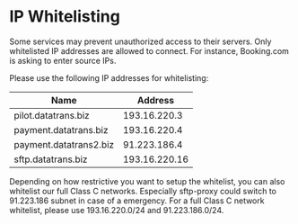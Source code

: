 # IP Whitelisting


Some services may prevent unauthorized access to their servers. Only whitelisted IP addresses are allowed to connect. For instance, Booking.com is asking to enter source IPs.

Please use the following IP addresses for whitelisting:

| Name | Address |
| -- | -- |
| pilot.datatrans.biz | 193.16.220.3 |
| payment.datatrans.biz | 193.16.220.4 |
| payment.datatrans2.biz | 91.223.186.4  |
| sftp.datatrans.biz | 193.16.220.16 |


Depending on how restrictive you want to setup the whitelist, you can also whitelist our full Class C networks. Especially sftp-proxy could switch to 91.223.186 subnet in case of a emergency. For a full Class C network whitelist, please use 193.16.220.0/24 and 91.223.186.0/24.





